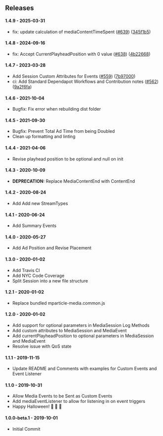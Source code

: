 ## Releases

#### 1.4.9 - 2025-03-31

-   fix: update calculation of mediaContentTimeSpent ([#639](https://github.com/mParticle/mparticle-web-media-sdk/pull/639)) ([345f1b5](https://github.com/mParticle/mparticle-web-media-sdk/commit/345f1b50c1e6fc47bb7d58a4e2259047f07a42ff))
#### 1.4.8 - 2024-09-16

-   fix: Accept CurrentPlayheadPosition with 0 value ([#638](https://github.com/mParticle/mparticle-web-media-sdk/pull/638)) ([4b22668](https://github.com/mParticle/mparticle-web-media-sdk/commit/4b22668940f3a3ac66469191e52ecf12015db732))

#### 1.4.7 - 2023-03-28

-   Add Session Custom Attributes for Events ([#559](https://github.com/mParticle/mparticle-web-media-sdk/pull/559)) ([7b97000](https://github.com/mParticle/mparticle-web-media-sdk/commit/7b97000f416632d30a562a920b96bf68b370966a))
-   ci: Add Standard Dependapot Workflows and Contribution notes ([#562](https://github.com/mParticle/mparticle-web-media-sdk/pull/562)) ([9a2f6fa](https://github.com/mParticle/mparticle-web-media-sdk/commit/9a2f6fabb8abc52debb5e7af1645cce48980a36c))

#### 1.4.6 - 2021-10-04

-   Bugfix: Fix error when rebuilding dist folder

#### 1.4.5 - 2021-09-30

-   Bugfix: Prevent Total Ad Time from being Doubled
-   Clean up formatting and linting

#### 1.4.4 - 2021-04-06

-   Revise playhead position to be optional and null on init

#### 1.4.3 - 2020-10-09

-   **DEPRECATION:** Replace MediaContentEnd with ContentEnd

#### 1.4.2 - 2020-08-24

-   Add Add new StreamTypes

#### 1.4.1 - 2020-06-24

-   Add Summary Events

#### 1.4.0 - 2020-05-27

-   Add Ad Position and Revise Placement

#### 1.3.0 - 2020-01-02

-   Add Travis CI
-   Add NYC Code Coverage
-   Split Session into a new file structure

#### 1.2.1 - 2020-01-02

-   Replace bundled mparticle-media.common.js

#### 1.2.0 - 2020-01-02

-   Add support for optional parameters in MediaSession Log Methods
-   Add custom attributes to MediaSession and MediaEvent
-   Add currentPlayheadPosition to optional parameters in MediaSession and MediaEvent
-   Resolve issue with QoS state

#### 1.1.1 - 2019-11-15

-   Update README and Comments with examples for Custom Events and Event Listener

#### 1.1.0 - 2019-10-31

-   Allow Media Events to be Sent as Custom Events
-   Add mediaEventListener to allow for listening in on event triggers
-   Happy Halloween! :jack_o_lantern: :jack_o_lantern: :japanese_goblin:

#### 1.0.0-beta.1 - 2019-10-01

-   Initial Commit
